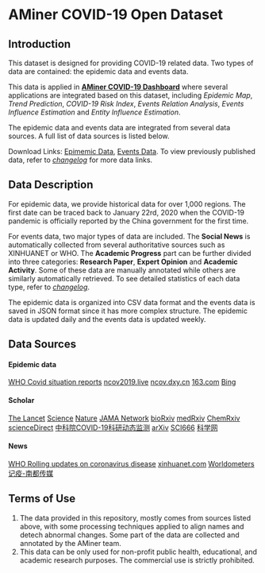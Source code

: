# AMiner COVID-19 Open Dataset

## Introduction

This dataset is designed for providing COVID-19 related data. Two types of data are contained: the epidemic data and events data.

This data is applied in [**AMiner COVID-19 Dashboard**](https://covid-dashboard.aminer.cn) where several applications are integrated based on this dataset, including *Epidemic Map*, *Trend Prediction*, *COVID-19 Risk Index*, *Events Relation Analysis*, *Events Influence Estimation* and *Entity Influence Estimation*.

The epidemic data and events data are integrated from several data sources. A full list of data sources is listed below.

Download Links: [Epimemic Data](https://covid-dashboard.aminer.cn/api/dist/acod/epidemic/epidemic.zip), [Events Data](https://covid-dashboard.aminer.cn/api/dist/acod/events/events.zip). To view previously published data, refer to [*changelog*](./changelog) for more data links.

## Data Description

For epidemic data, we provide historical data for over 1,000 regions. The first date can be traced back to January 22rd, 2020 when the COVID-19 pandemic is officially reported by the China government for the first time.

For events data, two major types of data are included. The **Social News** is automatically collected from several authoritative sources such as XINHUANET or WHO. The **Academic Progress** part can be further divided into three categories: **Research Paper**, **Expert Opinion** and **Academic Activity**. Some of these data are manually annotated while others are similarly automatically retrieved. To see detailed statistics of each data type, refer to [*changelog*](./changelog).

The epidemic data is organized into CSV data format and the events data is saved in JSON format since it has more complex structure. The epidemic data is updated daily and the events data is updated weekly.

## Data Sources

#### Epidemic data
[WHO Covid situation reports](https://www.who.int/emergencies/diseases/novel-coronavirus-2019/situation-reports)
[ncov2019.live](https://ncov2019.live/data)
[ncov.dxy.cn](https://ncov.dxy.cn/ncovh5/view/pneumonia)
[163.com](https://wp.m.163.com/163/page/news/virus_world/index.html?spssid=e205fe771eb79b6e597833b5e13e7516&spsw=1&spss=native)
[Bing](https://cn.bing.com/covidans/locations)

#### Scholar
[The Lancet](https://www.thelancet.com/coronavirus/correspondence)
[Science](https://www.sciencedirect.com/search/advanced?tak=Coronavirus%20OR%20%22Corona%20virus%22%20OR%20%222019-nCoV%22%20OR%20%22SADS-CoV%22%20OR%20%22SARS-CoV%22%20OR%20%22MERS-CoV%22%20OR%20%E2%80%9CSevere%20Acute%20Respiratory%20Syndrome%E2%80%9D%20OR%20%E2%80%9CMiddle%20East%20Respiratory%20Syndrome%E2%80%9D&articleTypes=REV%2CFLA&show=100&ent=true&years=2020&lastSelectedFacet=years")
[Nature](https://www.springernature.com/gp/researchers/campaigns/coronavirus)
[JAMA Network](https://jamanetwork.com/journals/jama/pages/coronavirus-alert)
[bioRxiv](https://www.biorxiv.org/search/COVID-19)
[medRxiv](https://www.medrxiv.org/search/Coronavirus)
[ChemRxiv](https://chemrxiv.org/search?q=covid-19&searchMode=1)
[scienceDirect](https://www.sciencedirect.com/search/advanced?tak=Coronavirus%20OR%20%22Corona%20virus%22%20OR%20%222019-nCoV%22%20OR%20%22SADS-CoV%22%20OR%20%22SARS-CoV%22%20OR%20%22MERS-CoV%22%20OR%20%E2%80%9CSevere%20Acute%20Respiratory%20Syndrome%E2%80%9D%20OR%20%E2%80%9CMiddle%20East%20Respiratory%20Syndrome%E2%80%9D&articleTypes=REV%2CFLA&show=100&ent=true)
[中科院COVID-19科研动态监测](http://stm.las.ac.cn/STMonitor/qbwnew/openhome.htm?serverId=172)
[arXiv](https://arxiv.org/search/?query=Coronavirus+&searchtype=all&source=header)
[SCI666](http://www.sci666.com.cn/)
[科学网](http://www.sciencenet.cn)

#### News
[WHO Rolling updates on coronavirus disease](https://www.who.int/emergencies/diseases/novel-coronavirus-2019/events-as-they-happen)
[xinhuanet.com](http://www.xinhuanet.com/english/)
[Worldometers](https://www.worldometers.info/coronavirus/)
[记疫-南都传媒](https://m.mp.oeeee.com/h5/pages/v20/nCovTimeline/)

## Terms of Use
1. The data provided in this repository, mostly comes from sources listed above, with some processing techniques applied to align names and detech abnormal changes. Some part of the data are collected and annotated by the AMiner team.
2. This data can be only used for non-profit public health, educational, and academic research purposes. The commercial use is strictly prohibited.
